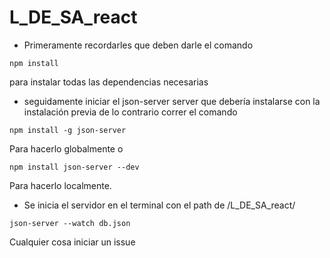 # L_DE_SA_react

- Primeramente recordarles que deben darle el comando 

```
npm install
```
para instalar todas las dependencias necesarias

- seguidamente iniciar el json-server server que debería instalarse con la instalación previa de lo contrario correr el comando 

```
npm install -g json-server 
```
Para hacerlo globalmente o

```
npm install json-server --dev 
```
Para hacerlo localmente.

- Se inicia el servidor en el terminal con el path de /L_DE_SA_react/
```
json-server --watch db.json 
```

Cualquier cosa iniciar un issue
